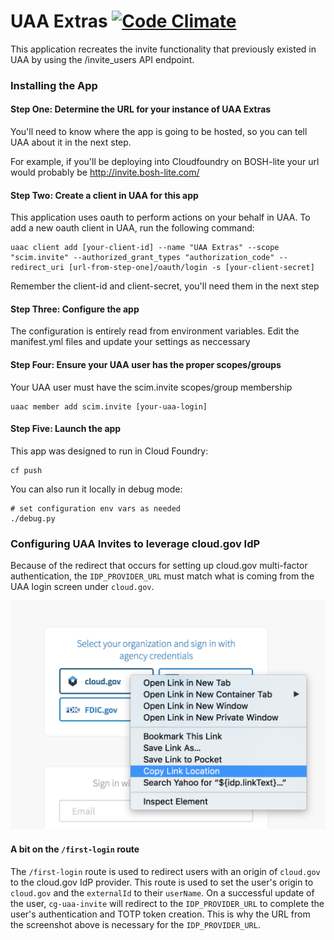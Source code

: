 # UAA Extras [![Code Climate](https://codeclimate.com/github/18F/cg-uaa-extras/badges/gpa.svg)](https://codeclimate.com/github/18F/cg-uaa-extras)

This application recreates the invite functionality that previously existed in UAA by using the /invite_users API endpoint.

### Installing the App

#### Step One: Determine the URL for your instance of UAA Extras

You'll need to know where the app is going to be hosted, so you can tell UAA about it in the next step.

For example, if you'll be deploying into Cloudfoundry on BOSH-lite your url would probably be http://invite.bosh-lite.com/

#### Step Two: Create a client in UAA for this app

This application uses oauth to perform actions on your behalf in UAA.  To add a new oauth client in UAA, run the following command:

	uaac client add [your-client-id] --name "UAA Extras" --scope "scim.invite" --authorized_grant_types "authorization_code" --redirect_uri [url-from-step-one]/oauth/login -s [your-client-secret]

Remember the client-id and client-secret, you'll need them in the next step

#### Step Three: Configure the app

The configuration is entirely read from environment variables. Edit the manifest.yml files and update your settings as neccessary

#### Step Four: Ensure your UAA user has the proper scopes/groups

Your UAA user must have the scim.invite scopes/group membership

	uaac member add scim.invite [your-uaa-login]

#### Step Five: Launch the app

This app was designed to run in Cloud Foundry:

	cf push

You can also run it locally in debug mode:

	# set configuration env vars as needed
	./debug.py

### Configuring UAA Invites to leverage cloud.gov IdP

Because of the redirect that occurs for setting up cloud.gov multi-factor
authentication, the `IDP_PROVIDER_URL` must match what is coming from the UAA
login screen under `cloud.gov`.

![cloud.gov login button](./docs/cloud-gov-idp-screenshot.png)

#### A bit on the `/first-login` route

The `/first-login` route is used to redirect users with an origin of `cloud.gov`
to the cloud.gov IdP provider. This route is used to set the user's origin to
`cloud.gov` and the `externalId` to their `userName`. On a successful update of
the user, `cg-uaa-invite` will redirect to the `IDP_PROVIDER_URL` to complete
the user's authentication and TOTP token creation. This is why the URL from the
screenshot above is necessary for the `IDP_PROVIDER_URL`.
